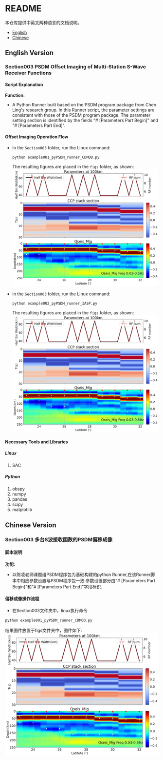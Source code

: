 # README

本仓库提供中英文两种语言的文档说明。

- [English](#english-version)
- [Chinese](#chinese-version)

## English Version <a name="english-version"></a>

### Section003 PSDM Offset Imaging of Multi-Station S-Wave Receiver Functions

#### Script Explanation

**Function:**

- A Python Runner built based on the PSDM program package from Chen Ling's research group. In this Runner script, the parameter settings are consistent with those of the PSDM program package. The parameter setting section is identified by the fields "# [Parameters Part Begin]" and "# [Parameters Part End]".

#### Offset Imaging Operation Flow

- In the `Section003` folder, run the Linux command:
  ```bash
  python example001_pyPSDM_runner_CDMOD.py
  ```
  The resulting figures are placed in the `figs` folder, as shown:
  ![PSDM CDMOD](./figs/example001_CDmod_PSDM_Map.jpg)

- In the `Section003` folder, run the Linux command:
  ```bash
  python example002_pyPSDM_runner_IASP.py
  ```
  The resulting figures are placed in the `figs` folder, as shown:
  ![PSDM IASP](./figs/example002_IASP_PSDM_Map.jpg)

#### Necessary Tools and Libraries

##### Linux
1. SAC

##### Python
1. obspy
2. numpy
3. pandas
4. scipy
5. matplotlib

## Chinese Version <a name="chinese-version"></a>

### Section003 多台S波接收函数的PSDM偏移成像

#### 脚本说明

**功能:**

- 以陈凌老师课题组PSDM程序包为基础构建的python Runner,在该Runner脚本中相应参数设置与PSDM程序包一致.参数设置部分由"# [Parameters Part Begin]"和"# [Parameters Part End]"字段标识.

#### 偏移成像操作流程

- 在Section003文件夹中，linux执行命令   
```bash
python example001_pyPSDM_runner_CDMOD.py
```
结果图件放置于figs文件夹中，图件如下:   
  ![PSDM IASP](./figs/example002_IASP_PSDM_Map.jpg)
